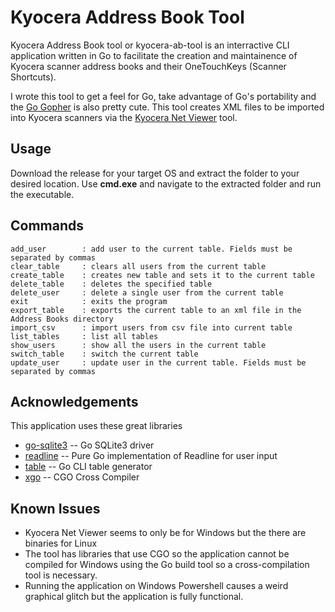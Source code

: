 # Kyocera Address Book Tool

Kyocera Address Book tool or kyocera-ab-tool is an interractive CLI application
written in Go to facilitate the creation and maintainence of Kyocera scanner 
address books and their OneTouchKeys (Scanner Shortcuts). 

I wrote this tool to get a feel for Go, take advantage of Go's portability and 
the [Go Gopher](https://go.dev/blog/gopher) is also pretty cute. This tool creates
XML files to be imported into Kyocera scanners via the [Kyocera Net Viewer](https://www.kyoceradocumentsolutions.us/en/products/software/KYOCERANETVIEWER.html) tool.

## Usage

Download the release for your target OS and extract the folder to your desired location. 
Use **cmd.exe** and navigate to the extracted folder and run the executable. 

 ## Commands

    add_user        : add user to the current table. Fields must be separated by commas
    clear_table     : clears all users from the current table
    create_table    : creates new table and sets it to the current table
    delete_table    : deletes the specified table
    delete_user     : delete a single user from the current table
    exit            : exits the program
    export_table    : exports the current table to an xml file in the Address Books directory
    import_csv      : import users from csv file into current table
    list_tables     : list all tables
    show_users      : show all the users in the current table
    switch_table    : switch the current table
    update_user     : update user in the current table. Fields must be separated by commas


## Acknowledgements

This application uses these great libraries
- [go-sqlite3](https://github.com/mattn/go-sqlite3) -- Go SQLite3 driver
- [readline](https://github.com/chzyer/readline) -- Pure Go implementation of Readline for user input 
- [table](https://github.com/rodaine/table) -- Go CLI table generator
- [xgo](https://github.com/karalabe/xgo) -- CGO Cross Compiler

## Known Issues

- Kyocera Net Viewer seems to only be for Windows but the there are binaries for Linux
- The tool has libraries that use CGO so the application cannot be compiled for 
Windows using the Go build tool so a cross-compilation tool is necessary. 
- Running the application on Windows Powershell causes a weird graphical glitch 
but the application is fully functional.